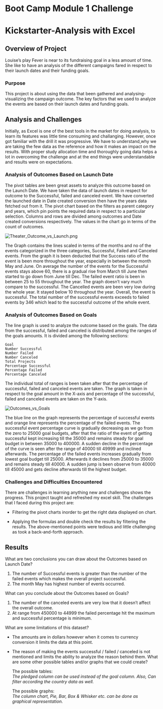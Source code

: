 
# Boot Camp Module 1 Challenge
# Kickstarter-Analysis with Excel
## Overview of Project
  Louise’s play Fever is near to its fundraising goal in a less amount of time. She like to have an analysis of the different campaigns fared in respect to their             launch dates and their funding goals.  
### Purpose
  This project is about using the data that been gathered and analysing-visualizing the campaign outcome. The key factors that we used to analyze the events are based on their launch dates and funding goals. 

## Analysis and Challenges
 Initially, as Excel is one of the best tools in the market for doing analysis, to learn its features was little time consuming and challanging. However, once got familiar with the drill it was progressive. We have to understand,why we are taking the few data as the reference and how it makes an impact on the results. With proper study allocation time and thoroughly going data helps a lot in overcoming the challenge and at the end things were understandable and results were on expectations. 
 
 
### Analysis of Outcomes Based on Launch Date
 The pivot tables are been great assets to analyze this outcome based on the Launch Date. We have taken the data of launch dates in respect for outcome to the Successful, failed and canceled event.
 We have converted the launched date in Date created conversion then have the years data fetched out from it. The pivot chart based on the filters as parent category and years, which pin points the required data in respect to a particular selection. Columns and rows are divided among outcomes and Date created conversions respectively.  The values in the chart go in terms of the count of outcomes. 
    
   ![Theater_Outcome_vs_Launch.png](https://github.com/urvish7/kickstarter-analysis-Module1/blob/main/Theater_Outcomes_vs_Launch.png)
                                                                                                                                      
   The Graph contains the lines scaled in terms of the months and no of the events categorized in the three categories, Successful, Failed and Canceled events. From the graph it is been deducted that the Success ratio of the event is been more throughout the year, especially in between the month May and June.  On average the number of the events for the Successful events stays above 60, there is a gradual rise from March till June then started to go down from June till Dec. 
    The failed event ratio is been in between 25 to 55 throughout the year. The graph doesn’t vary much compare to the successful. 
    The Cancelled events are been very low during the whole year. It stayed below 10 throughout the year.
    Overall, the event is successful. The total number of the successful events exceeds to failed events by 346 which lead to the successful outcome of the whole event. 

### Analysis of Outcomes Based on Goals
   The line graph is used to analyze the outcome based on the goals. The data from the successful, failed and canceled is distributed among the ranges of the goals amounts. It is divided among the following sections:
  ```
Goal
Number Successful
Number Failed
Number Canceled
Total Projects
Percentage Successful
Percentage Failed
Percentage Canceled
```
The individual total of ranges is been taken after that the percentage of successful, failed and canceled events are taken. The graph is taken in respect to the goal amount in the X-axis and percentage of the successful, failed and canceled events are taken on the Y-axis.  

![Outcomes_vs_Goals](https://github.com/urvish7/kickstarter-analysis-Module1/blob/main/Outcomes_vs_Goals.png)

The blue line on the graph represents the percentage of successful events and orange line represents the percentage of the failed events. 
The successful event percentage curve is gradually decreasing as we go from the zero to 25000 goal budgets, after that the ratio of the event of getting successful kept increasing till the 35000 and remains steady for goal budget in between 35000 to 400000. A sudden decline in the percentage of the curve is seen after the range of 40000 till 49999 and inclined afterwards.
The percentage of the failed events increases gradually from lowest goal budget till 25000. Afterwards it declines from 25000 to 35000 and remains steady till 40000. A sudden jump is been observe from 40000 till 45000 and gets decline afterwards till the highest budget.



### Challenges and Difficulties Encountered
   There are challenges in learning anything new and challenges shows the progress. This project taught and refreshed my excel skill. The challenges that I faced during this project are:
   
  - Filtering the pivot charts inorder to get the right data displayed on chart.
   
  - Applying the formulas and double check the results by filtering the results.
   The above-mentioned points were tedious and   little challenging as took a back-and-forth approach. 
   
   
   
  
## Results

 What are two conclusions you can draw about the Outcomes based on Launch Date?
 
 1. The number of Successful events is greater than the number of the failed events which makes the overall project successful.
 2.  The month May has highest number of events occurred.
     
 What can you conclude about the Outcomes based on Goals?
 
1. The number of the canceled events are very low that it doesn’t affect the overall outcome.
2.  At range from 450000 to 44999 the failed percentage hit the maximum and successful percentage is minimum.  
     
 What are some limitations of this dataset?
 
 - The amounts are in dollars however when it comes to currency conversion it limits the data at this point. 
 
 - The reason of making the events successful / failed / canceled is not mentioned and limits the ability to analyze the reason behind them.
 What are some other possible tables and/or graphs that we could create?
 
   The possible tables:   
        *The pledged column can be used instead of the goal column. Also, Can filter according the country data as well.*
        
   The possible graphs:     
        *The column chart, Pie, Bar, Box & Whisker etc. can be done as graphical representation.*
